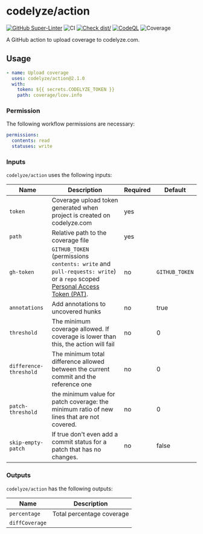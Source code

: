 # codelyze/action

[![GitHub Super-Linter](https://github.com/actions/typescript-action/actions/workflows/linter.yml/badge.svg)](https://github.com/super-linter/super-linter)
![CI](https://github.com/actions/typescript-action/actions/workflows/ci.yml/badge.svg)
[![Check dist/](https://github.com/actions/typescript-action/actions/workflows/check-dist.yml/badge.svg)](https://github.com/actions/typescript-action/actions/workflows/check-dist.yml)
[![CodeQL](https://github.com/actions/typescript-action/actions/workflows/codeql-analysis.yml/badge.svg)](https://github.com/actions/typescript-action/actions/workflows/codeql-analysis.yml)
![Coverage](https://api.codelyze.com/v1/projects/badge/clb_d6da3631ad505ccb1e07b10e4a5d69cb?r=1)

A GitHub action to upload coverage to codelyze.com.

## Usage

```yml
- name: Upload coverage
  uses: codelyze/action@2.1.0
  with:
    token: ${{ secrets.CODELYZE_TOKEN }}
    path: coverage/lcov.info
```

### Permission

The following workflow permissions are necessary:

```yml
permissions:
  contents: read
  statuses: write
```

### Inputs

`codelyze/action` uses the following inputs:

| Name                   | Description                                                                                                                                                                                                              | Required | Default        |
| ---------------------- | ------------------------------------------------------------------------------------------------------------------------------------------------------------------------------------------------------------------------ | -------- | -------------- |
| `token`                | Coverage upload token generated when project is created on codelyze.com                                                                                                                                                  | yes      |                |
| `path`                 | Relative path to the coverage file                                                                                                                                                                                       | yes      |                |
| `gh-token`             | `GITHUB_TOKEN` (permissions `contents: write` and `pull-requests: write`) or a `repo` scoped [Personal Access Token (PAT)](https://docs.github.com/en/github/authenticating-to-github/creating-a-personal-access-token). | no       | `GITHUB_TOKEN` |
| `annotations`           | Add annotations to uncovered hunks                                                                                                                                                                                       | no       | true           |
| `threshold`            | The minimum coverage allowed. If coverage is lower than this, the action will fail                                                                                                                                       | no       | 0              |
| `difference-threshold` | The minimum total difference allowed between the current commit and the reference one                                                                                                                                    | no       | 0              |
| `patch-threshold`      | the minimum value for patch coverage: the minimum ratio of new lines that are not covered.                                                                                                                               | no       | 0              |
| `skip-empty-patch`          | If true don't even add a commit status for a patch that has no changes.                                                                                                                                                  | no       | false          |

### Outputs

`codelyze/action` has the following outputs:

| Name           | Description               |
| -------------- | ------------------------- |
| `percentage`   | Total percentage coverage |
| `diffCoverage` |
